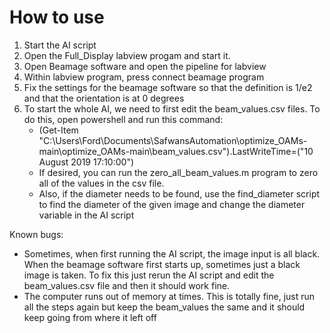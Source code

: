 ﻿# How to use
 
 1) Start the AI script
 2) Open the Full_Display labview progam and start it.
 3) Open Beamage software and open the pipeline for labview
 4) Within labview program, press connect beamage program 
 5) Fix the settings for the beamage software so that the definition is 1/e2 and that the orientation is at 0 degrees
 6) To start the whole AI, we need to first edit the beam_values.csv files. To do this, open powershell and run this command: 
    - (Get-Item "C:\Users\Ford\Documents\SafwansAutomation\optimize_OAMs-main\optimize_OAMs-main\beam_values.csv").LastWriteTime=("10 August 2019 17:10:00")
    - If desired, you can run the zero_all_beam_values.m program to zero all of the values in the csv file.
    - Also, if the diameter needs to be found, use the find_diameter script to find the diameter of the given image and change the diameter variable in the AI script
  
Known bugs: 
- Sometimes, when first running the AI script, the image input is all black. When the beamage software first starts up, sometimes just a black image is taken. To fix this just rerun the AI script and edit the beam_values.csv file and then it should work fine.
- The computer runs out of memory at times. This is totally fine, just run all the steps again but keep the beam_values the same and it should keep going from where it left off

    

